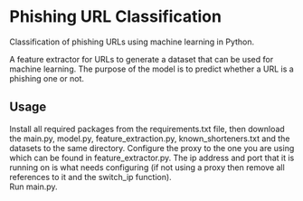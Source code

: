 # Phishing URL Classification
Classification of phishing URLs using machine learning in Python.  

A feature extractor for URLs to generate a dataset that can be used for machine learning. The purpose of the model is to predict whether a URL is a phishing one or not.


## Usage  
Install all required packages from the requirements.txt file, then download the main.py, model.py, feature_extraction.py, known_shorteners.txt and the datasets to the same directory. Configure the proxy to the one you are using which can be found in feature_extractor.py. The ip address and port that it is running on is what needs configuring (if not using a proxy then remove all references to it and the switch_ip function).  
Run main.py.
